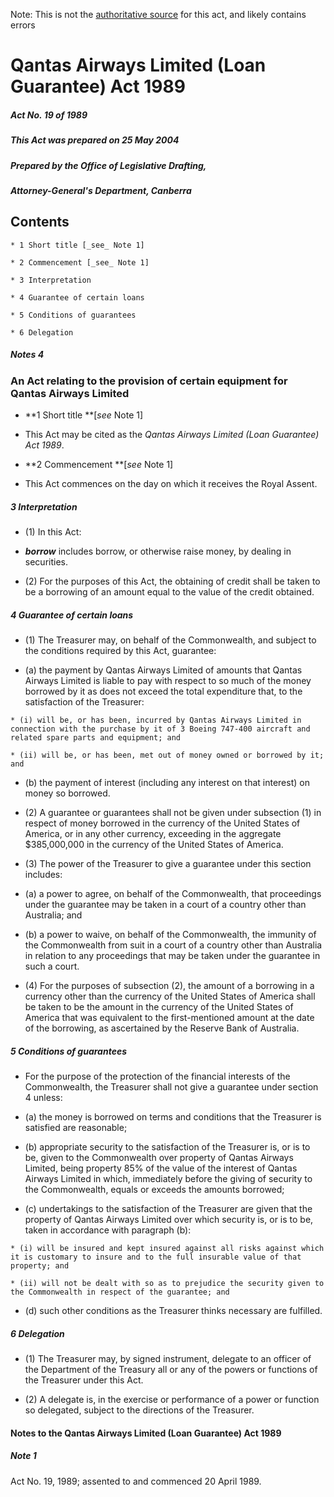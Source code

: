 Note: This is not the [authoritative source](https://www.comlaw.gov.au/Details/C2004C00727) for this act, and likely contains errors

# Qantas Airways Limited (Loan Guarantee) Act 1989

##### Act No. 19 of 1989

##### This Act was prepared on 25 May 2004

##### Prepared by the Office of Legislative Drafting,
##### Attorney-General's Department, Canberra


## Contents

    * 1 Short title [_see_ Note 1] 

    * 2 Commencement [_see_ Note 1] 

    * 3 Interpretation 

    * 4 Guarantee of certain loans 

    * 5 Conditions of guarantees 

    * 6 Delegation 

##### Notes	4

### An Act relating to the provision of certain equipment for Qantas Airways Limited

  * **1  Short title **[_see_ Note 1]

  * This Act may be cited as the _Qantas Airways Limited (Loan Guarantee) Act 1989_.

  * **2  Commencement **[_see_ Note 1]

  * This Act commences on the day on which it receives the Royal Assent.

##### 3  Interpretation

  * (1) In this Act:

  * **_borrow_** includes borrow, or otherwise raise money, by dealing in securities.

  * (2) For the purposes of this Act, the obtaining of credit shall be taken to be a borrowing of an amount equal to the value of the credit obtained.

##### 4  Guarantee of certain loans

  * (1) The Treasurer may, on behalf of the Commonwealth, and subject to the conditions required by this Act, guarantee:

   * (a) the payment by Qantas Airways Limited of amounts that Qantas Airways Limited is liable to pay with respect to so much of the money borrowed by it as does not exceed the total expenditure that, to the satisfaction of the Treasurer:

    * (i) will be, or has been, incurred by Qantas Airways Limited in connection with the purchase by it of 3 Boeing 747-400 aircraft and related spare parts and equipment; and

    * (ii) will be, or has been, met out of money owned or borrowed by it; and

   * (b) the payment of interest (including any interest on that interest) on money so borrowed.

  * (2) A guarantee or guarantees shall not be given under subsection (1) in respect of money borrowed in the currency of the United States of America, or in any other currency, exceeding in the aggregate $385,000,000 in the currency of the United States of America.

  * (3) The power of the Treasurer to give a guarantee under this section includes:

   * (a) a power to agree, on behalf of the Commonwealth, that proceedings under the guarantee may be taken in a court of a  country other than Australia; and

   * (b) a power to waive, on behalf of the Commonwealth, the immunity of the Commonwealth from suit in a court of a country other than Australia in relation to any proceedings that may be taken under the guarantee in such a court.

  * (4) For the purposes of subsection (2), the amount of a borrowing in a currency other than the currency of the United States of America shall be taken to be the amount in the currency of the United States of America that was equivalent to the first-mentioned amount at the date of the borrowing, as ascertained by the Reserve Bank of Australia.

##### 5  Conditions of guarantees

  * For the purpose of the protection of the financial interests of the Commonwealth, the Treasurer shall not give a guarantee under section 4 unless:

   * (a) the money is borrowed on terms and conditions that the Treasurer is satisfied are reasonable;

   * (b) appropriate security to the satisfaction of the Treasurer is, or is to be, given to the Commonwealth over property of Qantas Airways Limited, being property 85% of the value of the interest of Qantas Airways Limited in which, immediately before the giving of security to the Commonwealth, equals or exceeds the amounts borrowed;

   * (c) undertakings to the satisfaction of the Treasurer are given that the property of Qantas Airways Limited over which security is, or is to be, taken in accordance with paragraph (b):

    * (i) will be insured and kept insured against all risks against which it is customary to insure and to the full insurable value of that property; and

    * (ii) will not be dealt with so as to prejudice the security given to the Commonwealth in respect of the guarantee; and

   * (d) such other conditions as the Treasurer thinks necessary are fulfilled.

##### 6  Delegation

  * (1) The Treasurer may, by signed instrument, delegate to an officer of the Department of the Treasury all or any of the powers or functions of the Treasurer under this Act.

  * (2) A delegate is, in the exercise or performance of a power or function so delegated, subject to the directions of the Treasurer.

#### Notes to the Qantas Airways Limited (Loan Guarantee) Act 1989

##### Note 1

Act No. 19, 1989; assented to and commenced 20 April 1989.

